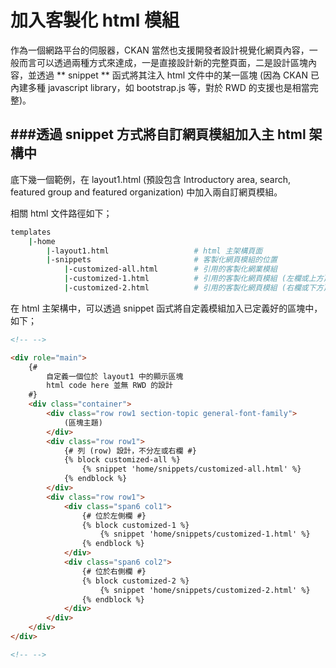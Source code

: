 # 加入客製化 html 模組



作為一個網路平台的伺服器，CKAN 當然也支援開發者設計視覺化網頁內容，一般而言可以透過兩種方式來達成，一是直接設計新的完整頁面，二是設計區塊內容，並透過 ** snippet ** 函式將其注入 html 文件中的某一區塊 (因為 CKAN 已內建多種 javascript library，如 bootstrap.js 等，對於 RWD 的支援也是相當完整)。

###透過 snippet 方式將自訂網頁模組加入主 html 架構中
---

底下幾一個範例，在 layout1.html (預設包含 Introductory area, search, featured group and featured organization) 中加入兩自訂網頁模組。

相關 html 文件路徑如下；

```Bash
templates
    |-home
        |-layout1.html                   # html 主架構頁面
        |-snippets                       # 客製化網頁模組的位置
            |-customized-all.html        # 引用的客製化網業模組
            |-customized-1.html          # 引用的客製化網頁模組 (左欄或上方)
            |-customized-2.html          # 引用的客製化網頁模組 (右欄或下方)
```

在 html 主架構中，可以透過 snippet 函式將自定義模組加入已定義好的區塊中，如下；

```Html
<!-- -->

<div role="main">
	{#
		自定義一個位於 layout1 中的顯示區塊
		html code here 並無 RWD 的設計
	#}
	<div class="container">
		<div class="row row1 section-topic general-font-family">
			(區塊主題)
		</div>
		<div class="row row1">
			{# 列 (row) 設計，不分左或右欄 #}
			{% block customized-all %}
				{% snippet 'home/snippets/customized-all.html' %}
			{% endblock %}
		</div>
		<div class="row row1">
			<div class="span6 col1">
				{# 位於左側欄 #}
				{% block customized-1 %}
					{% snippet 'home/snippets/customized-1.html' %}
				{% endblock %}
			</div>
			<div class="span6 col2">
				{# 位於右側欄 #}
				{% block customized-2 %}
					{% snippet 'home/snippets/customized-2.html' %}
				{% endblock %}
			</div>
		</div>
	</div>
</div>

<!-- -->
```









